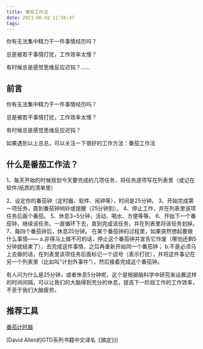 ```yaml
---
title: 番茄工作法
date: 2021-06-02 11:56:47
tags:
---
```




你有无法集中精力干一件事情经历吗？

总是被若干事情打扰，工作效率太慢？

有时候总是感觉思维反应迟钝？……

<!-- more -->

## 前言

你有无法集中精力干一件事情经历吗？

总是被若干事情打扰，工作效率太慢？

有时候总是感觉思维反应迟钝？

如果遇到以上总总，可以关注一下很好的工作方法：番茄工作法

## 什么是番茄工作法？

1、每天开始的时候规划今天要完成的几项任务，将任务逐项写在列表里（或记在软件/纸质的清单里）

2、设定你的番茄钟（定时器、软件、闹钟等），时间是25分钟。
3、开始完成第一项任务，直到番茄钟响铃或提醒（25分钟到）。
4、停止工作，并在列表里该项任务后画个番茄。
5、休息3~5分钟，活动、喝水、方便等等。
6、开始下一个番茄钟，继续该任务。一直循环下去，直到完成该任务，并在列表里将该任务划掉。
7、每四个番茄钟后，休息25分钟。
在某个番茄钟的过程里，如果突然想起要做什么事情——
a.非得马上做不可的话，停止这个番茄钟并宣告它作废（哪怕还剩5分钟就结束了），去完成这件事情，之后再重新开始同一个番茄钟；
b.不是必须马上去做的话，在列表里该项任务后面标记一个逗号（表示打扰），并将这件事记在另一个列表里（比如叫“计划外事件”），然后接着完成这个番茄钟。

有人问为什么是25分钟，或者休息5分钟呢，这个是根据脑科学中研究来设置这样的时间间隔，可以让我们的大脑得到充分的休息，提高下一阶段工作的工作效率，不至于我们大脑疲劳。

## 推荐工具

[番茄计时器](https://www.5s-life.com/)

[David Allen的GTD系列书籍中文译名《搞定》](